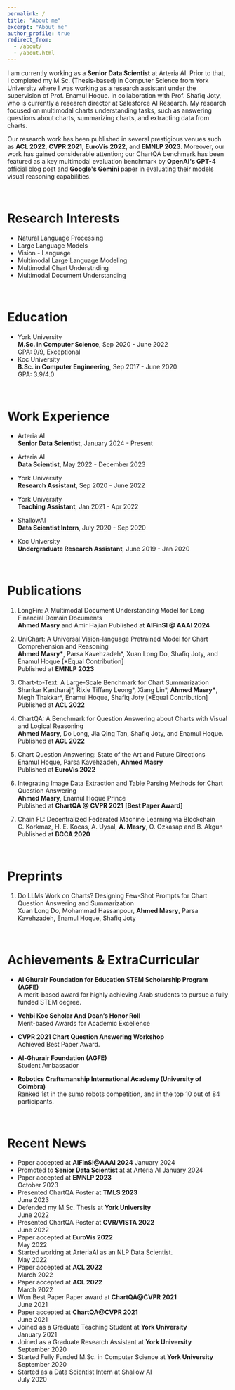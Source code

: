```yaml
---
permalink: /
title: "About me"
excerpt: "About me"
author_profile: true
redirect_from: 
  - /about/
  - /about.html
---
```



I am currently working as a **Senior Data Scientist** at <a href="https://www.arteria.ai/" style="text-decoration: none; color: #99FF9FF;">Arteria AI</a>. Prior to that, I completed my M.Sc. (Thesis-based) in Computer Science from <a href="https://www.yorku.ca/" style="text-decoration: none; color: #99FF9FF;">York University</a> where I was working as a research assistant under the supervision of <a href="http://www.yorku.ca/enamulh/index.html" style="text-decoration: none; color: #99FF9FF;">Prof. Enamul Hoque</a>. in collaboration with <a href="https://raihanjoty.github.io/" style="text-decoration: none; color: #99FF9FF;">Prof. Shafiq Joty</a>, who is currently a research director at <a href="https://www.salesforceairesearch.com/" style="text-decoration: none; color: #99FF9FF;">Salesforce AI Research</a>. My research focused on multimodal charts understanding tasks, such as answering questions about charts, summarizing charts, and extracting data from charts.

Our research work has been published in several prestigious venues such as **ACL 2022**, **CVPR 2021**, **EuroVis 2022**, and **EMNLP 2023**. Moreover, our work has gained considerable attention; our <a href="https://github.com/vis-nlp/ChartQA" style="text-decoration: none; color: #99FF9FF;">ChartQA benchmark</a> has been featured as a key multimodal evaluation benchmark by **OpenAI's GPT-4** official blog post and **Google's Gemini** paper in evaluating their models visual reasoning capabilities.

<br />

Research Interests
======
* Natural Language Processing
* Large Language Models
* Vision - Language
* Multimodal Large Language Modeling
* Multimodal Chart Understnding
* Multimodal Document Understanding

<br />

Education
======

* <a href="https://www.yorku.ca/" style="text-decoration: none; color: #99FF9FF;">York University</a>  
**M.Sc. in Computer Science**, Sep 2020 - June 2022  
GPA: 9/9, Exceptional
* <a href="https://www.ku.edu.tr/en/" style="text-decoration: none; color: #99FF9FF;">Koc University</a>  
**B.Sc. in Computer Engineering**, Sep 2017 - June 2020  
GPA: 3.9/4.0

<br />

Work Experience
======
* <a href="https://www.arteria.ai/" style="text-decoration: none; color: #99FF9FF;">Arteria AI</a>  
**Senior Data Scientist**, January 2024 - Present
  
* <a href="https://www.arteria.ai/" style="text-decoration: none; color: #99FF9FF;">Arteria AI</a>  
**Data Scientist**, May 2022 - December 2023
  
* <a href="https://www.yorku.ca/" style="text-decoration: none; color: #99FF9FF;">York University</a>  
**Research Assistant**, Sep 2020 - June 2022

* <a href="https://www.yorku.ca/" style="text-decoration: none; color: #99FF9FF;">York University</a>  
**Teaching Assistant**, Jan 2021 - Apr 2022

* ShallowAI  
**Data Scientist Intern**, July 2020 - Sep 2020

* <a href="https://www.ku.edu.tr/en/" style="text-decoration: none; color: #99FF9FF;">Koc University</a>     
**Undergraduate Research Assistant**, June 2019 - Jan 2020

<br />

Publications
======

1. <a href="https://arxiv.org/abs/2401.15050" style="text-decoration: none; color: #99FF9FF;">LongFin: A Multimodal Document Understanding Model for Long Financial Domain Documents</a>  
**Ahmed Masry** and Amir Hajian
Published at **AIFinSI @ AAAI 2024**

2. <a href="https://arxiv.org/abs/2305.14761" style="text-decoration: none; color: #99FF9FF;">UniChart: A Universal Vision-language Pretrained Model for Chart Comprehension and Reasoning</a>  
**Ahmed Masry\***, Parsa Kavehzadeh\*, Xuan Long Do, Shafiq Joty, and Enamul Hoque [\*Equal Contribution]  
Published at **EMNLP 2023**

3. <a href="https://aclanthology.org/2022.acl-long.277/" style="text-decoration: none; color: #99FF9FF;">Chart-to-Text: A Large-Scale Benchmark for Chart Summarization</a>  
Shankar Kantharaj\*, Rixie Tiffany Leong\*, Xiang Lin\*, **Ahmed Masry\***, Megh Thakkar\*, Enamul Hoque, Shafiq Joty [\*Equal Contribution]  
Published at **ACL 2022**

4. <a href="https://aclanthology.org/2022.findings-acl.177/" style="text-decoration: none; color: #99FF9FF;">ChartQA: A Benchmark for Question Answering about Charts with Visual and Logical Reasoning</a>  
**Ahmed Masry**, Do Long, Jia Qing Tan, Shafiq Joty, and Enamul Hoque.  
Published at **ACL 2022**

5. <a href="https://arxiv.org/abs/2205.03966" style="text-decoration: none; color: #99FF9FF;">Chart Question Answering: State of the Art and Future Directions</a>   
Enamul Hoque, Parsa Kavehzadeh, **Ahmed Masry**  
Published at **EuroVis 2022**

6. <a href="https://www.yorku.ca/enamulh/papers/cqaw.pdf" style="text-decoration: none; color: #99FF9FF;">Integrating Image Data Extraction and Table Parsing Methods for Chart Question Answering</a>  
**Ahmed Masry**, Enamul Hoque Prince  
Published at **ChartQA @ CVPR 2021** **[Best Paper Award]**

7. <a href="https://ieeexplore.ieee.org/document/9274451" style="text-decoration: none; color: #99FF9FF;">Chain FL: Decentralized Federated Machine Learning via Blockchain</a>  
C. Korkmaz, H. E. Kocas, A. Uysal, **A. Masry**, O. Ozkasap and B. Akgun  
Published at **BCCA 2020**

<br />

Preprints
======

1. <a href="https://arxiv.org/abs/2312.10610" style="text-decoration: none; color: #99FF9FF;">Do LLMs Work on Charts? Designing Few-Shot Prompts for Chart Question Answering and Summarization</a>  
Xuan Long Do, Mohammad Hassanpour, **Ahmed Masry**, Parsa Kavehzadeh, Enamul Hoque, Shafiq Joty

<br />

Achievements & ExtraCurricular
======
* **Al Ghurair Foundation for Education STEM Scholarship Program (AGFE)**  
A merit-based award for highly achieving Arab students to pursue a fully funded STEM degree.

* **Vehbi Koc Scholar And Dean’s Honor Roll**  
Merit-based Awards for Academic Excellence

* **CVPR 2021 Chart Question Answering Workshop**  
Achieved Best Paper Award.

* **Al-Ghurair Foundation (AGFE)**  
Student Ambassador

* **Robotics Craftsmanship International Academy (University of Coimbra)**  
Ranked 1st in the sumo robots competition, and in the top 10 out of 84 participants.

<br />

Recent News
======
* Paper accepted at **AIFinSI@AAAI 2024**
January 2024
* Promoted to **Senior Data Scientist** at at Arteria AI 
January 2024
* Paper accepted at **EMNLP 2023**  
October 2023
* Presented ChartQA Poster at **TMLS 2023**  
June 2023
* Defended my M.Sc. Thesis at **York University**  
June 2022
* Presented ChartQA Poster at **CVR/VISTA 2022**  
June 2022
* Paper accepted at **EuroVis 2022**  
May 2022
* Started working at ArteriaAI as an NLP Data Scientist.  
May 2022
* Paper accepted at **ACL 2022**  
March 2022
* Paper accepted at **ACL 2022**  
March 2022
* Won Best Paper Paper award at **ChartQA@CVPR 2021**  
June 2021
* Paper accepted at **ChartQA@CVPR 2021**  
June 2021
* Joined as a Graduate Teaching Student at **York University**  
January 2021
* Joined as a Graduate Research Assistant at **York University**  
September 2020
* Started Fully Funded M.Sc. in Computer Science at **York University**  
September 2020
* Started as a Data Scientist Intern at Shallow AI  
July 2020

